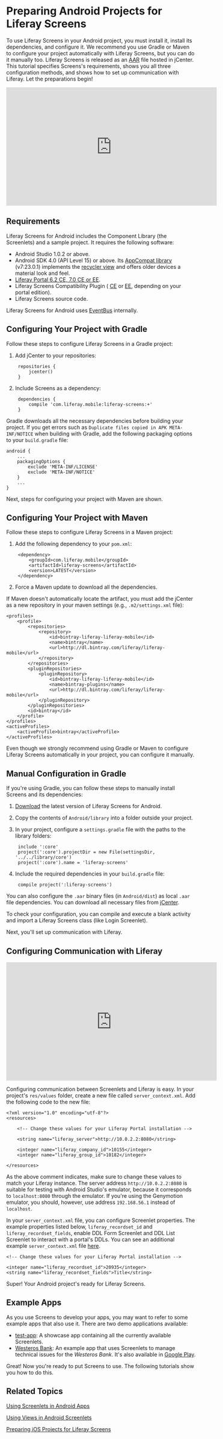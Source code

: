 # Preparing Android Projects for Liferay Screens [](id=preparing-android-projects-for-liferay-screens)

To use Liferay Screens in your Android project, you must install it, install its
dependencies, and configure it. We recommend you use Gradle or Maven to
configure your project automatically with Liferay Screens, but you can do it
manually too. Liferay Screens is released as an
[AAR](http://tools.android.com/tech-docs/new-build-system/aar-format) file
hosted in jCenter. This tutorial specifies Screens's requirements, shows you all
three configuration methods, and shows how to set up communication with Liferay.
Let the preparations begin! 

<iframe width="560" height="315" src="https://www.youtube.com/embed/ABxCUUg7zhs" frameborder="0" allowfullscreen></iframe>

## Requirements [](id=requirements)

Liferay Screens for Android includes the Component Library (the Screenlets) and 
a sample project. It requires the following software:

- Android Studio 1.0.2 or above.
- Android SDK 4.0 (API Level 15) or above. Its [AppCompat library](https://developer.android.com/tools/support-library/features.html#v7-appcompat) 
  (v7:23.0.1) implements the
  [recycler view](https://developer.android.com/tools/support-library/features.html#v7-recyclerview) 
  and offers older devices a material look and feel.
- [Liferay Portal 6.2 CE, 7.0 CE or EE](http://www.liferay.com/downloads/liferay-portal/available-releases).
- Liferay Screens Compatibility Plugin (
  [CE](http://www.liferay.com/marketplace/-/mp/application/54365664) or 
  [EE](http://www.liferay.com/marketplace/-/mp/application/54369726), 
  depending on your portal edition). 
- Liferay Screens source code. 

Liferay Screens for Android uses
[EventBus](https://github.com/greenrobot/EventBus) internally. 

## Configuring Your Project with Gradle [](id=configuring-your-project-with-gradle)

Follow these steps to configure Liferay Screens in a Gradle project:

1. Add jCenter to your repositories:

        repositories {
            jcenter()
        }

2. Include Screens as a dependency:

        dependencies {
            compile 'com.liferay.mobile:liferay-screens:+'
        }

Gradle downloads all the necessary dependencies before building your project. If 
you get errors such as `Duplicate files copied in APK META-INF/NOTICE` when 
building with Gradle, add the following packaging options to your `build.gradle`
file: 

    android {
        ...
        packagingOptions {  
            exclude 'META-INF/LICENSE'
            exclude 'META-INF/NOTICE'
        }
        ...
    }

Next, steps for configuring your project with Maven are shown.

## Configuring Your Project with Maven [](id=configuring-your-project-with-maven)

Follow these steps to configure Liferay Screens in a Maven project:

1. Add the following dependency to your `pom.xml`:

        <dependency>
            <groupId>com.liferay.mobile</groupId>
            <artifactId>liferay-screens</artifactId>
            <version>LATEST</version>
        </dependency>

2. Force a Maven update to download all the dependencies.

If Maven doesn't automatically locate the artifact, you must add the jCenter as
a new repository in your maven settings (e.g., `.m2/settings.xml` file):

    <profiles>
        <profile>
            <repositories>
                <repository>
                    <id>bintray-liferay-liferay-mobile</id>
                    <name>bintray</name>
                    <url>http://dl.bintray.com/liferay/liferay-mobile</url>
                </repository>
            </repositories>
            <pluginRepositories>
                <pluginRepository>
                    <id>bintray-liferay-liferay-mobile</id>
                    <name>bintray-plugins</name>
                    <url>http://dl.bintray.com/liferay/liferay-mobile</url>
                </pluginRepository>
            </pluginRepositories>
            <id>bintray</id>
        </profile>
    </profiles>
    <activeProfiles>
        <activeProfile>bintray</activeProfile>
    </activeProfiles>

Even though we strongly recommend using Gradle or Maven to configure Liferay
Screens automatically in your project, you can configure it manually. 

## Manual Configuration in Gradle [](id=manual-configuration-in-gradle)

If you're using Gradle, you can follow these steps to manually install Screens
and its dependencies: 

1. [Download](https://github.com/liferay/liferay-screens/releases) the latest 
   version of Liferay Screens for Android.

2. Copy the contents of `Android/library` into a folder outside your project.

3. In your project, configure a `settings.gradle` file with the paths to the 
   library folders:

        include ':core'
        project(':core').projectDir = new File(settingsDir, '../../library/core')
        project(':core').name = 'liferay-screens'

4. Include the required dependencies in your `build.gradle` file: 

        compile project(':liferay-screens')

You can also configure the `.aar` binary files (in `Android/dist`) as local 
`.aar` file dependencies. You can download all necessary files from
[jCenter](https://bintray.com/liferay/liferay-mobile/liferay-screens/view).

To check your configuration, you can compile and execute a blank activity and
import a Liferay Screens class (like Login Screenlet). 

Next, you'll set up communication with Liferay. 

## Configuring Communication with Liferay [](id=configuring-communication-with-liferay)

<iframe width="560" height="315" src="https://www.youtube.com/embed/QEJPEicgle8" frameborder="0" allowfullscreen></iframe>

Configuring communication between Screenlets and Liferay is easy. In your
project's `res/values` folder, create a new file called `server_context.xml`.
Add the following code to the new file: 

    <?xml version="1.0" encoding="utf-8"?>
    <resources>

        <!-- Change these values for your Liferay Portal installation -->

        <string name="liferay_server">http://10.0.2.2:8080</string>

        <integer name="liferay_company_id">10155</integer>
        <integer name="liferay_group_id">10182</integer>

    </resources>
 
As the above comment indicates, make sure to change these values to match
your Liferay instance. The server address `http://10.0.2.2:8080` is suitable 
for testing with Android Studio's emulator, because it corresponds to 
`localhost:8080` through the emulator. If you're using the Genymotion emulator,
you should, however, use address `192.168.56.1` instead of `localhost`. 

In your `server_context.xml` file, you can configure Screenlet properties. The
example properties listed below, `liferay_recordset_id` and
`liferay_recordset_fields`, enable DDL Form Screenlet and DDL List Screenlet to
interact with a portal's DDLs. You can see an additional example
`server_context.xml` file
[here](https://github.com/liferay/liferay-screens/blob/master/android/samples/bankofwesteros/src/main/res/values/server_context.xml).

    <!-- Change these values for your Liferay Portal installation -->
    
    <integer name="liferay_recordset_id">20935</integer>
    <string name="liferay_recordset_fields">Title</string>

Super! Your Android project's ready for Liferay Screens.

## Example Apps [](id=example-apps)

As you use Screens to develop your apps, you may want to refer to some example 
apps that also use it. There are two demo applications available:

- [test-app](https://github.com/liferay/liferay-screens/tree/master/android/samples/test-app): 
  A showcase app containing all the currently available Screenlets.
- [Westeros Bank](https://github.com/liferay/liferay-screens/tree/master/android/samples/bankofwesteros): 
  An example app that uses Screenlets to manage technical issues for the 
  *Westeros Bank*. It's also available in [Google Play](https://play.google.com/store/apps/details?id=com.liferay.mobile.screens.bankofwesteros).

Great! Now you're ready to put Screens to use. The following tutorials show you 
how to do this.

## Related Topics [](id=related-topics)

[Using Screenlets in Android Apps](/develop/tutorials/-/knowledge_base/6-2/using-screenlets-in-android-apps)

[Using Views in Android Screenlets](/develop/tutorials/-/knowledge_base/6-2/using-views-in-android-screenlets)

[Preparing iOS Projects for Liferay Screens](develop/tutorials/-/knowledge_base/6-2/preparing-ios-projects-for-liferay-screens)
